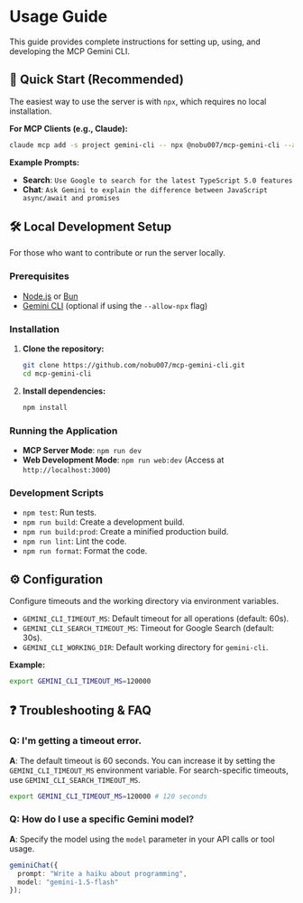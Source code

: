 # Usage Guide

This guide provides complete instructions for setting up, using, and developing the MCP Gemini CLI.

## 🚀 Quick Start (Recommended)

The easiest way to use the server is with `npx`, which requires no local installation.

**For MCP Clients (e.g., Claude):**

```bash
claude mcp add -s project gemini-cli -- npx @nobu007/mcp-gemini-cli --allow-npx
```

**Example Prompts:**

- **Search**: `Use Google to search for the latest TypeScript 5.0 features`
- **Chat**: `Ask Gemini to explain the difference between JavaScript async/await and promises`

## 🛠️ Local Development Setup

For those who want to contribute or run the server locally.

### Prerequisites

- [Node.js](https://nodejs.org) or [Bun](https://bun.sh)
- [Gemini CLI](https://github.com/google-gemini/gemini-cli) (optional if using the `--allow-npx` flag)

### Installation

1.  **Clone the repository:**
    ```bash
    git clone https://github.com/nobu007/mcp-gemini-cli.git
    cd mcp-gemini-cli
    ```

2.  **Install dependencies:**
    ```bash
    npm install
    ```

### Running the Application

-   **MCP Server Mode**: `npm run dev`
-   **Web Development Mode**: `npm run web:dev` (Access at `http://localhost:3000`)

### Development Scripts

-   `npm test`: Run tests.
-   `npm run build`: Create a development build.
-   `npm run build:prod`: Create a minified production build.
-   `npm run lint`: Lint the code.
-   `npm run format`: Format the code.

## ⚙️ Configuration

Configure timeouts and the working directory via environment variables.

-   `GEMINI_CLI_TIMEOUT_MS`: Default timeout for all operations (default: 60s).
-   `GEMINI_CLI_SEARCH_TIMEOUT_MS`: Timeout for Google Search (default: 30s).
-   `GEMINI_CLI_WORKING_DIR`: Default working directory for `gemini-cli`.

**Example:**

```bash
export GEMINI_CLI_TIMEOUT_MS=120000
```

## ❓ Troubleshooting & FAQ

### Q: I'm getting a timeout error.

**A**: The default timeout is 60 seconds. You can increase it by setting the `GEMINI_CLI_TIMEOUT_MS` environment variable. For search-specific timeouts, use `GEMINI_CLI_SEARCH_TIMEOUT_MS`.

```bash
export GEMINI_CLI_TIMEOUT_MS=120000 # 120 seconds
```

### Q: How do I use a specific Gemini model?

**A**: Specify the model using the `model` parameter in your API calls or tool usage.

```typescript
geminiChat({
  prompt: "Write a haiku about programming",
  model: "gemini-1.5-flash"
});
```

